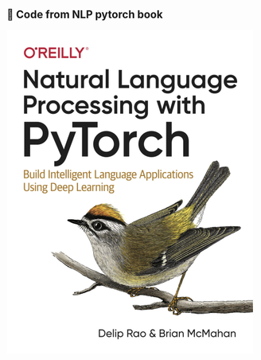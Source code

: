 ## :snake: Code from NLP pytorch book

![alt text](https://github.com/kerenskybr/nlp_pytorch_book/blob/main/cover.png)

